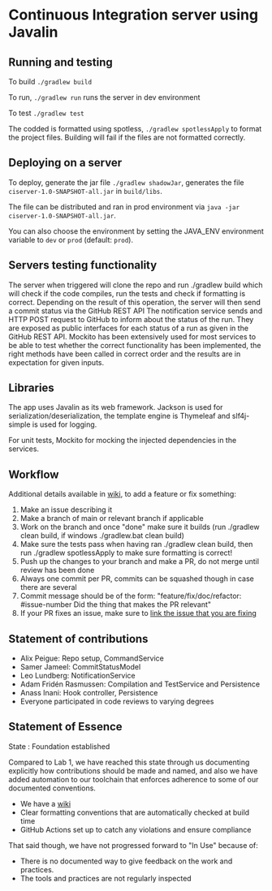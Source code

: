 # Continuous Integration server using Javalin


## Running and testing 

To build `./gradlew build`

To run, `./gradlew run` runs the server in dev environment

To test `./gradlew test`

The codded is formatted using spotless, `./gradlew spotlessApply` to format the project files.
Building will fail if the files are not formatted correctly.

## Deploying on a server

To deploy, generate the jar file `./gradlew shadowJar`, 
generates the file `ciserver-1.0-SNAPSHOT-all.jar` in `build/libs`.

The file can be distributed and ran in prod environment via `java -jar ciserver-1.0-SNAPSHOT-all.jar`.

You can also choose the environment by setting the JAVA_ENV environment variable to `dev` or `prod` (default: `prod`).

## Servers testing functionality

The server when triggered will clone the repo and run ./gradlew build which will check if the code compiles, run the tests and check if formatting is correct. Depending on the result of this operation, the server will then send a commit status via the GitHub REST API
The notification service sends and HTTP POST request to GitHub to inform about the status of the run. They are exposed as public interfaces for each status of a run as given in the GitHub REST API. 
Mockito has been extensively used for most services to be able to test whether the correct functionality has been implemented, the right methods have been called in correct order and the results are in expectation for given inputs.

## Libraries

The app uses Javalin as its web framework. Jackson is used for serialization/deserialization,
the template engine is Thymeleaf and slf4j-simple is used for logging.

For unit tests, Mockito for mocking the injected dependencies in the services.

## Workflow
Additional details available in [wiki](https://github.com/alixpeigue/Lab2-Continuous-Integration/wiki/Development-practices), to add a feature or fix something:
1. Make an issue describing it
2. Make a branch of main or relevant branch if applicable
3. Work on the branch and once "done" make sure it builds (run ./gradlew clean build, if windows ./gradlew.bat clean build)
4. Make sure the tests pass when having ran ./gradlew clean build, then run ./gradlew spotlessApply to make sure formatting is correct!
5. Push up the changes to your branch and make a PR, do not merge until review has been done
6. Always one commit per PR, commits can be squashed though in case there are several
7. Commit message should be of the form: "feature/fix/doc/refactor: #issue-number Did the thing that makes the PR relevant"
8. If your PR fixes an issue, make sure to [link the issue that you are fixing](https://docs.github.com/en/issues/tracking-your-work-with-issues/using-issues/linking-a-pull-request-to-an-issue)
## Statement of contributions
* Alix Peigue: Repo setup, CommandService 
* Samer Jameel: CommitStatusModel
* Leo Lundberg: NotificationService  
* Adam Fridén Rasmussen: Compilation and TestService and Persistence
* Anass Inani: Hook controller, Persistence
* Everyone participated in code reviews to varying degrees
## Statement of Essence
State : Foundation established

Compared to Lab 1, we have reached this state through us documenting explicitly how contributions should be made and named, and also we have added automation to our toolchain that enforces adherence to some of our documented conventions.
- We have a [wiki](https://github.com/alixpeigue/Lab2-Continuous-Integration/wiki/Development-practices)
- Clear formatting conventions that are automatically checked at build time
- GitHub Actions set up to catch any violations and ensure compliance

That said though, we have not progressed forward to "In Use" because of:
- There is no documented way to give feedback on the work and practices.
- The tools and practices are not regularly inspected

